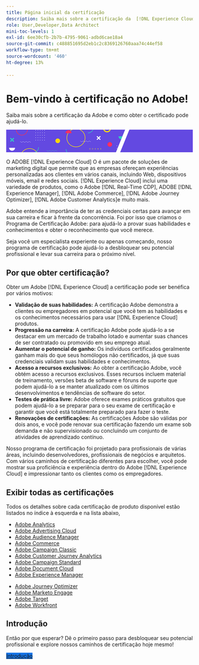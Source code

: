 ```yaml
---
title: Página inicial da certificação
description: Saiba mais sobre a certificação da  [!DNL Experience Cloud]  na Adobe. Descubra o que ser certificado pode fazer por você.
role: User,Developer,Data Architect
mini-toc-levels: 1
exl-id: 6ee30cfb-2b7b-4795-9061-adbd6cae18a4
source-git-commit: c488851695d2eb1c2c8369126760aaa74c44ef58
workflow-type: tm+mt
source-wordcount: '460'
ht-degree: 13%

---
```


# Bem-vindo à certificação no Adobe!

Saiba mais sobre a certificação da Adobe e como obter o certificado pode ajudá-lo.

![Banner](/help/certifications/assets/home_banner_smallwide.png)

O ADOBE [!DNL Experience Cloud] O é um pacote de soluções de marketing digital que permite que as empresas ofereçam experiências personalizadas aos clientes em vários canais, incluindo Web, dispositivos móveis, email e redes sociais. [!DNL Experience Cloud] inclui uma variedade de produtos, como o Adobe [!DNL Real-Time CDP], ADOBE [!DNL Experience Manager], [!DNL Adobe Commerce], [!DNL Adobe Journey Optimizer], [!DNL Adobe Customer Analytics]e muito mais.

Adobe entende a importância de ter as credenciais certas para avançar em sua carreira e ficar à frente da concorrência. Foi por isso que criamos o Programa de Certificação Adobe: para ajudá-lo a provar suas habilidades e conhecimentos e obter o reconhecimento que você merece.

Seja você um especialista experiente ou apenas começando, nosso programa de certificação pode ajudá-lo a desbloquear seu potencial profissional e levar sua carreira para o próximo nível.

## Por que obter certificação?

Obter um Adobe [!DNL Experience Cloud] a certificação pode ser benéfica por vários motivos:

* **Validação de suas habilidades:** A certificação Adobe demonstra a clientes ou empregadores em potencial que você tem as habilidades e os conhecimentos necessários para usar [!DNL Experience Cloud] produtos.
* **Progressão na carreira:** A certificação Adobe pode ajudá-lo a se destacar em um mercado de trabalho lotado e aumentar suas chances de ser contratado ou promovido em seu emprego atual.
* **Aumentar o potencial de ganho:** Os indivíduos certificados geralmente ganham mais do que seus homólogos não certificados, já que suas credenciais validam suas habilidades e conhecimentos.
* **Acesso a recursos exclusivos:** Ao obter a certificação Adobe, você obtém acesso a recursos exclusivos. Esses recursos incluem material de treinamento, versões beta de software e fóruns de suporte que podem ajudá-lo a se manter atualizado com os últimos desenvolvimentos e tendências de software do setor.
* **Testes de prática livre:** Adobe oferece exames práticos gratuitos que podem ajudá-lo a se preparar para o seu exame de certificação e garantir que você está totalmente preparado para fazer o teste.
* **Renovações de certificações:** As certificações Adobe são válidas por dois anos, e você pode renovar sua certificação fazendo um exame sob demanda e não supervisionado ou concluindo um conjunto de atividades de aprendizado contínuo.

Nosso programa de certificação foi projetado para profissionais de várias áreas, incluindo desenvolvedores, profissionais de negócios e arquitetos. Com vários caminhos de certificação diferentes para escolher, você pode mostrar sua proficiência e experiência dentro do Adobe [!DNL Experience Cloud] e impressionar tanto os clientes como os empregadores.

## Exibir todas as certificações

Todos os detalhes sobre cada certificação de produto disponível estão listados no índice à esquerda e na lista abaixo,

* [Adobe Analytics](/help/certifications/aa/aa-overview.md)
* [Adobe Advertising Cloud](/help/certifications/aac/aac-overview.md)
* [Adobe Audience Manager](/help/certifications/aam/aam-overview.md)
* [Adobe Commerce](/help/certifications/ac/ac-overview.md)
* [Adobe Campaign Classic](/help/certifications/acc/acc-overview.md)
* [Adobe Customer Journey Analytics](/help/certifications/acja/acja-overview.md)
* [Adobe Campaign Standard](/help/certifications/acs/acs-overview.md)
* [Adobe Document Cloud](/help/certifications/adc/adc-overview.md)
* [Adobe Experience Manager](/help/certifications/aem/aem-overview.md)
<!-- * [Adobe Experience Platform](/help/certifications/aep/aep-overview.md) -->
* [Adobe Journey Optimizer](/help/certifications/ajo/ajo-overview.md)
* [Adobe Marketo Engage](/help/certifications/ame/ame-overview.md)
* [Adobe Target](/help/certifications/at/at-overview.md)
* [Adobe Workfront](/help/certifications/aw/aw-overview.md)


## Introdução

Então por que esperar? Dê o primeiro passo para desbloquear seu potencial profissional e explore nossos caminhos de certificação hoje mesmo!

<a href="https://experienceleague.adobe.com/docs/certification/certification/getting-started.html" target="_blank" class="spectrum-Button spectrum-Button--fill spectrum-Button--accent spectrum-Button--sizeM is-margin-bottom-big-big at-element-click-tracking" style="background-color:#1473E6"><span class="spectrum-Button-label has-no-wrap">Introdução</span></a>